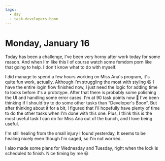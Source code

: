 ```yaml
---
tags:
  - day
  - task-developers-boon
---
```


# Monday, January 16

Today has been a challenge, I've been very horny after work today for some reason. And when I'm like this I of course watch some femdom porn like that going to help. I don't know what to do with myself.

I did manage to spend a few hours working on Miss Ana's program, it's quite fun work, actually. Although I'm struggling the most with styling 😆 I have the entire login flow finished now, I just need the logic for adding time to locks before it's a prototype. After that there is probably some polishing the UI and handling some error cases. I'm at 90 task points now 🥳 I've been thinking if I should try to do some other tasks than “Developer's Boon”. But after thinking about it for a bit, I figured that I'll hopefully have plenty of time to do the other tasks when I'm done with this one. Plus, I think this is the most useful task I can do for Miss Ana out of the bunch, and I love being useful.

I'm still healing from the small injury I found yesterday, It seems to be healing nicely even though I'm caged, so I'm not worried. 

I also made some plans for Wednesday and Tuesday, right when the lock is scheduled to finish. Nice timing by me 😆